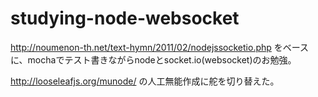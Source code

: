 studying-node-websocket
=======================

http://noumenon-th.net/text-hymn/2011/02/nodejssocketio.php
をベースに、mochaでテスト書きながらnodeとsocket.io(websocket)のお勉強。

http://looseleafjs.org/munode/
の人工無能作成に舵を切り替えた。
